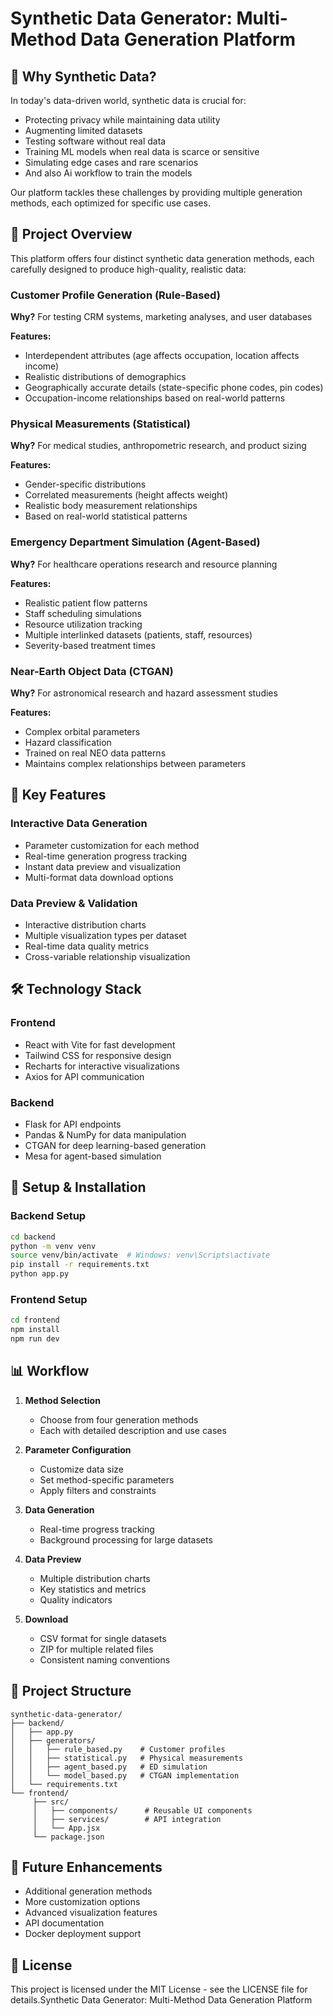 # Synthetic Data Generator: Multi-Method Data Generation Platform

## 🎯 Why Synthetic Data?
In today's data-driven world, synthetic data is crucial for:

- Protecting privacy while maintaining data utility
- Augmenting limited datasets
- Testing software without real data 
- Training ML models when real data is scarce or sensitive
- Simulating edge cases and rare scenarios
- And also Ai workflow to train the models

Our platform tackles these challenges by providing multiple generation methods, each optimized for specific use cases.

## 🌟 Project Overview
This platform offers four distinct synthetic data generation methods, each carefully designed to produce high-quality, realistic data:

### Customer Profile Generation (Rule-Based)
**Why?** For testing CRM systems, marketing analyses, and user databases

**Features:**
- Interdependent attributes (age affects occupation, location affects income)
- Realistic distributions of demographics
- Geographically accurate details (state-specific phone codes, pin codes)
- Occupation-income relationships based on real-world patterns

### Physical Measurements (Statistical)
**Why?** For medical studies, anthropometric research, and product sizing

**Features:**
- Gender-specific distributions
- Correlated measurements (height affects weight)
- Realistic body measurement relationships
- Based on real-world statistical patterns

### Emergency Department Simulation (Agent-Based)
**Why?** For healthcare operations research and resource planning

**Features:**
- Realistic patient flow patterns
- Staff scheduling simulations
- Resource utilization tracking
- Multiple interlinked datasets (patients, staff, resources)
- Severity-based treatment times

### Near-Earth Object Data (CTGAN)
**Why?** For astronomical research and hazard assessment studies

**Features:**
- Complex orbital parameters
- Hazard classification
- Trained on real NEO data patterns
- Maintains complex relationships between parameters

## 🚀 Key Features

### Interactive Data Generation
- Parameter customization for each method
- Real-time generation progress tracking
- Instant data preview and visualization
- Multi-format data download options

### Data Preview & Validation
- Interactive distribution charts
- Multiple visualization types per dataset
- Real-time data quality metrics
- Cross-variable relationship visualization

## 🛠️ Technology Stack

### Frontend
- React with Vite for fast development
- Tailwind CSS for responsive design
- Recharts for interactive visualizations
- Axios for API communication

### Backend
- Flask for API endpoints
- Pandas & NumPy for data manipulation
- CTGAN for deep learning-based generation
- Mesa for agent-based simulation

## 🔧 Setup & Installation

### Backend Setup
```bash
cd backend
python -m venv venv
source venv/bin/activate  # Windows: venv\Scripts\activate
pip install -r requirements.txt
python app.py
```

### Frontend Setup
```bash
cd frontend
npm install
npm run dev
```

## 📊 Workflow

1. **Method Selection**
    - Choose from four generation methods
    - Each with detailed description and use cases

2. **Parameter Configuration**
    - Customize data size
    - Set method-specific parameters
    - Apply filters and constraints

3. **Data Generation**
    - Real-time progress tracking
    - Background processing for large datasets

4. **Data Preview**
    - Multiple distribution charts
    - Key statistics and metrics
    - Quality indicators

5. **Download**
    - CSV format for single datasets
    - ZIP for multiple related files
    - Consistent naming conventions

## 📂 Project Structure
```
synthetic-data-generator/
├── backend/
│   ├── app.py
│   ├── generators/
│   │   ├── rule_based.py    # Customer profiles
│   │   ├── statistical.py   # Physical measurements
│   │   ├── agent_based.py   # ED simulation
│   │   └── model_based.py   # CTGAN implementation
│   └── requirements.txt
└── frontend/
     ├── src/
     │   ├── components/      # Reusable UI components
     │   ├── services/        # API integration
     │   └── App.jsx
     └── package.json
```

## 🌟 Future Enhancements
- Additional generation methods
- More customization options
- Advanced visualization features
- API documentation
- Docker deployment support

## 📄 License
This project is licensed under the MIT License - see the LICENSE file for details.Synthetic Data Generator: Multi-Method Data Generation Platform
